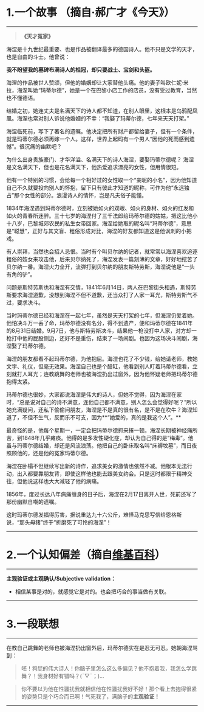 # 1.一个故事 （摘自·郝广才《今天》）
----------

> **《天才冤家》**

海涅是十九世纪最重要、也是作品被翻译最多的德国诗人。他不只是文学的天才，也是自由的斗士。他曾说：

**我不盼望我的墓碑布满诗人的桂冠，却只要战士、宝剑和头盔。**

海涅的作品被世人赞颂，但他的婚姻却让大家替他头痛。他的妻子叫欧仁妮·米拉，海涅叫她“玛蒂尔德”，她是一个在巴黎小店工作的店员，没有受过教育，当然也不懂德语。

结婚之初，她连丈夫是名满天下的诗人都不知道，在别人眼里，这根本是乌鸦配凤凰。海涅也常对别人诉说他婚姻的不幸：“我娶了玛蒂尔德，七年来天天打架。”

海涅临死前，写下了著名的遗嘱。他决定把所有财产都留给妻子，但有一个条件，就是玛蒂尔德必须再嫁一个人。这样，世界上起码有一个男人“因他的死而感到遗憾”。很沉痛的幽默吧？

为什么出身贵族豪门、才华洋溢、名满天下的诗人海涅，要娶玛蒂尔德呢？ 海涅是文名满天下，但也是花名满天下，他热爱追求漂亮的女性，但用情很短。

他有一个特别的习惯，会给每一个相好过的女性取一个“亲昵的小名”，因为他知道自己不久就要投向别人的怀抱，留下只有彼此才知道的昵称，可作为他“永远独占”那个女性的部分。浪漫诗人的情怀，岂是凡夫俗子能懂。 

1834年海涅遇到玛蒂尔德时，立刻被她如火的双眼、如火的身材、如火的红发和如火的青春所迷醉。三十七岁的海涅付了三千法郎给玛蒂尔德的姑姑，把这比他小十八岁，巴黎城郊农民的私生女带回家。海涅给她取的昵名叫“玛蒂尔德”，意思是“聪慧”，正好与其文盲、粗俗形成对比，海涅的好友都知道这是他讽刺的小把戏。

有人崇拜，当然也会招人忌恨。当时有个叫贝尔纳的记者，就常常以海涅喜欢追逐粗俗的妓女来攻击他，后来贝尔纳死了，海涅发表一篇刻薄的文章，好好地挖苦了贝尔纳一番。海涅火力全开，流弹打到贝尔纳的朋友斯特劳斯，海涅说他是“一头有角的驴”。

问题是斯特劳斯也和海涅有交情，1841年6月14日，两人在巴黎街头相遇，斯特劳斯要求海涅道歉，没想到海涅不但不道歉，还当众打了人家一耳光，斯特劳斯气不过，要求决斗。

当时玛蒂尔德已经和海涅在一起七年，虽然是天天打架的七年，但海涅仍爱着她。他怕决斗万一丢了命，玛蒂尔德没有名分，得不到遗产，便和玛蒂尔德在1841年的8月31日结婚。9月7日，他与斯特劳斯决斗，结果他一枪没打中人家，对方却一枪打中他的屁股侧边，还好不是重伤，结束了一场闹剧。也因为这场决斗闹剧，海涅娶了玛蒂尔德。

海涅的朋友都看不起玛蒂尔德，为他抱屈。海涅也花了不少钱，给她请老师，教她文字、礼仪，但毫无效果。海涅自己也是个醋缸，他看到别人盯着玛蒂尔德看，立刻就打人耳光；连教跳舞的老师也被海涅扔出过窗外，因为他怀疑老师把玛蒂尔德抱得太紧。

玛蒂尔德也很妙，大家都说海涅是伟大的诗人，但她不觉得，因为海涅在家时，“总是说对自己的诗不满意，连他自己都不满意，别人怎么会觉得好呢？”所以她充满疑问，还私下偷偷问朋友，海涅是不是真的很有名，是不是在吹牛？海涅知道了，不但不生气，反而乐不可支，因为**“她爱的，真的是我这个人”。**

最奇怪的是，他每个星期一，一定会把玛蒂尔德抓来揍一顿。海涅长期被神经痛所苦，到1848年几乎瘫痪。他得的是多发性硬化症，却认为自己得的是“梅毒”。他虽与玛蒂尔德结婚，却还是风流浪荡。他把自己的卧床取名叫“床褥坟墓”，而日夜照顾他的，还是他的冤家玛蒂尔德。 

海涅在卧榻不但继续写出新的诗作，追求美女的激情也依然不减。他根本无法行动，出入都要靠朋友背，即使这样他也能去跟美女约会。只是这时都限于精神交往，但他说这样也大大减轻了他的病痛。

1856年，度过长达八年病痛缠身的日子后，海涅在2月17日离开人世，死前还写了那份幽默自嘲的遗嘱。

这时玛蒂尔德发福得厉害，据说重达九十六公斤，难怪马克思写信给恩格斯说，“那头母猪”终于“折磨死了可怜的海涅”！

----------
# 2.一个认知偏差（摘自[维基百科](https://zh.wikipedia.org/wiki/%E8%AA%8D%E7%9F%A5%E5%81%8F%E8%AA%A4%E5%88%97%E8%A1%A8#.E6.88.90.E5.9B.A0.E7.90.86.E8.AB.96)）
----------

**主观验证或主观确认/Subjective validation：**

 - 相信某事是对的，就感觉它是对的。也会把巧合的事当做有关联。

----------
# 3.一段联想
----------

在教自己跳舞的老师也被海涅扔出窗外后，玛蒂尔德实在是忍无可忍。她朝海涅骂到：

> 呸！狗屁的伟大诗人！你脑子里怎么这么多偏见？他不抱着我，我怎么学跳舞？！我身材好有错吗？(ˉ▽ˉ；)...


> 你不要以为他在性骚扰我就相信他在性骚扰我好不好！那个看上去抱得很紧的姿势只是个巧合而已啊！气死我了，满脑子的**主观验证！**

----------

